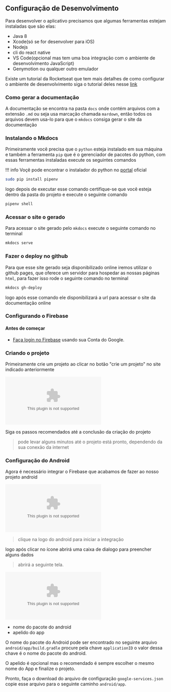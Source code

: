 ## Configuração de Desenvolvimento

Para desenvolver o aplicativo precisamos que algumas ferramentas estejam instaladas que são elas:

- Java 8
- Xcode(só se for desenvolver para iOS)
- Nodejs
- cli do react native
- VS Code(opcional mas tem uma boa integração com o ambiente de desenvolvimento JavaScript)
- Genymotion ou qualquer outro emulador

Existe um tutorial da Rocketseat que tem mais detalhes de como configurar o ambiente de desenvolvimento siga o tutorial deles nesse [link](https://docs.rocketseat.dev/ambiente-react-native/introducao)

### Como gerar a documentação

A documentação se encontra na pasta `docs` onde contém arquivos com a extensão `.md` ou seja usa marcação chamada `mardown`, então todos os arquivos devem usa-lo para que o `mkdocs` consiga gerar o site da documentação

### Instalando o Mkdocs

Primeiramente você precisa que o `python` esteja instalado em sua máquina e também a ferramenta `pip` que é o gerenciador de pacotes do python, com essas ferramentas instaladas execute os seguintes comandos

!!! info
    Voçê pode encontrar o instalador do python no [portal](https://www.python.org/downloads/) oficial

```bash
sudo pip install pipenv
```

logo depois de executar esse comando certifique-se que você esteja dentro da pasta do projeto e execute o seguinte comando

```bash
pipenv shell
```

### Acessar o site o gerado

Para acessar o site gerado pelo `mkdocs` execute o seguinte comando no terminal

```bash
mkdocs serve
```
### Fazer o deploy no github

Para que esse site gerado seja disponibilizado online iremos utilizar o github pages, que oferece um servidor para hospedar as nossas páginas `html`, para fazer isso rode o seguinte comando no terminal

```bash
mkdocs gh-deploy
```
logo após esse comando ele disponibilizará a url para acessar o site da documentação online 

### Configurando o Firebase

#### Antes de começar
 
- [Faça login no Firebase](https://console.firebase.google.com/)  usando sua Conta do Google.

### Criando o projeto

Primeiramente crie um projeto ao clicar no botão "crie um projeto" no site indicado anteriormente

![enter image description here](dota2.com)

Siga os passos recomendados até a conclusão da criação do projeto 
> pode levar alguns minutos até o projeto está pronto, dependendo da sua conexão da internet

### Configuração do Android
Agora é necessário integrar o Firebase que acabamos de fazer ao nosso projeto android

![enter image description here](dota2.com)

>clique na logo do android para iniciar a integração

logo após clicar no ícone abrirá uma caixa de dialogo para preencher alguns dados

>abrirá a seguinte tela.

![tela de ](dota2.com) 

 - nome do pacote do android
 - apelido do app
 
 O nome do pacote do Android pode ser encontrado no seguinte arquivo `android/app/build.gradle` procure pela chave `applicationID` o valor dessa chave é o nome do pacote do android.
 
 O apelido é opcional mas o recomendado é sempre escolher o mesmo nome do App e finalize o projeto.

Pronto, faça o download do arquivo de configuração `google-services.json` copie esse arquivo para o seguinte caminho `android/app`.

